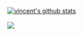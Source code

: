 
<a href="https://github.com/VincentXE">
  <img align="center" src="https://github-readme-stats.vercel.app/api?username=VincentXE&show_icons=true&include_all_commits=true&show_icons=true&title_color=fff&icon_color=00FFFF&text_color=9f9f9f&bg_color=151515" alt="vincent's github stats" />
</a>
<br><br>
<a href="https://github.com/VincentXE?tab=repositories">
  <img align="center" src="https://github-readme-stats.vercel.app/api/top-langs/?username=VincentXE&layout=compact&show_icons=true&title_color=fff&icon_color=00FFFF&text_color=9f9f9f&bg_color=151515" />
</a>
